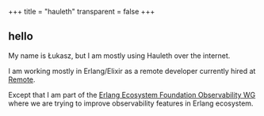 +++
title = "hauleth"
transparent = false
+++

## hello

My name is Łukasz, but I am mostly using Hauleth over the internet.

I am working mostly in Erlang/Elixir as a remote developer currently hired at
[Remote](https://remote.com).

Except that I am part of the [Erlang Ecosystem Foundation Observability WG][eef-o-wg]
where we are trying to improve observability features in Erlang ecosystem.

[eef-o-wg]: https://erlef.org/wg/observability
